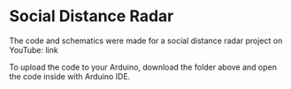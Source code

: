 # Social Distance Radar

The code and schematics were made for a social distance radar project on YouTube: link

To upload the code to your Arduino, download the folder above and open the code inside with Arduino IDE.
